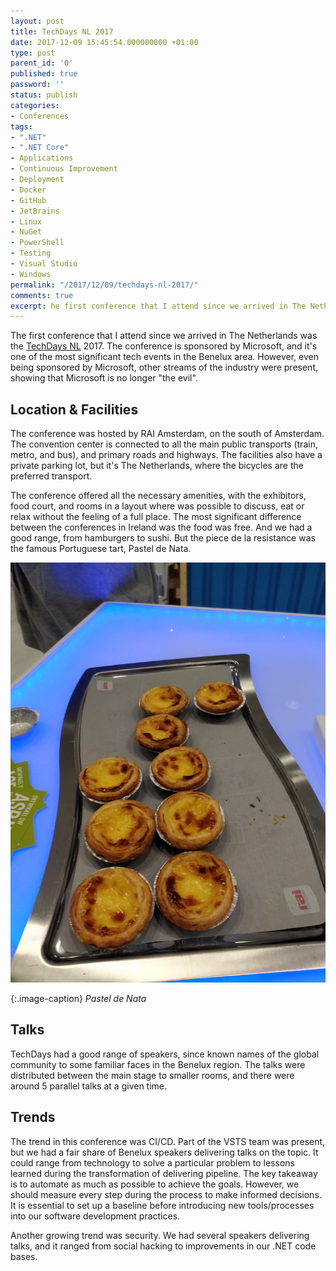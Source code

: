 ```yaml
---
layout: post
title: TechDays NL 2017
date: 2017-12-09 15:45:54.000000000 +01:00
type: post
parent_id: '0'
published: true
password: ''
status: publish
categories:
- Conferences
tags:
- ".NET"
- ".NET Core"
- Applications
- Continuous Improvement
- Deployment
- Docker
- GitHub
- JetBrains
- Linux
- NuGet
- PowerShell
- Testing
- Visual Studio
- Windows
permalink: "/2017/12/09/techdays-nl-2017/"
comments: true
excerpt: he first conference that I attend since we arrived in The Netherlands was the TechDays NL 2017. The conference is sponsored by Microsoft, and it's one of the most significant tech events in the Benelux area. However, even being sponsored by Microsoft, other streams of the industry were present, showing that Microsoft is no longer "the evil".
---
```

The first conference that I attend since we arrived in The Netherlands was the [TechDays NL](https://www.techdays.nl) 2017. The conference is sponsored by Microsoft, and it's one of the most significant tech events in the Benelux area. However, even being sponsored by Microsoft, other streams of the industry were present, showing that Microsoft is no longer "the evil".

Location & Facilities
---------------------

The conference was hosted by RAI Amsterdam, on the south of Amsterdam. The convention center is connected to all the main public transports (train, metro, and bus), and primary roads and highways. The facilities also have a private parking lot, but it's The Netherlands, where the bicycles are the preferred transport.

The conference offered all the necessary amenities, with the exhibitors, food court, and rooms in a layout where was possible to discuss, eat or relax without the feeling of a full place. The most significant difference between the conferences in Ireland was the food was free. And we had a good range, from hamburgers to sushi. But the piece de la resistance was the famous Portuguese tart, Pastel de Nata.

![IMG_20171013_081630.jpg](/images/assets/img_20171013_081630.jpg)

{:.image-caption}
*Pastel de Nata*

Talks
-----

TechDays had a good range of speakers, since known names of the global community to some familiar faces in the Benelux region. The talks were distributed between the main stage to smaller rooms, and there were around 5 parallel talks at a given time.

Trends
------

The trend in this conference was CI/CD. Part of the VSTS team was present, but we had a fair share of Benelux speakers delivering talks on the topic. It could range from technology to solve a particular problem to lessons learned during the transformation of delivering pipeline. The key takeaway is to automate as much as possible to achieve the goals. However, we should measure every step during the process to make informed decisions. It is essential to set up a baseline before introducing new tools/processes into our software development practices.

Another growing trend was security. We had several speakers delivering talks, and it ranged from social hacking to improvements in our .NET code bases.
